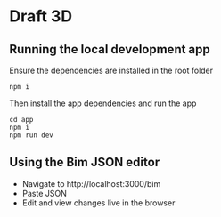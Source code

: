 # Draft 3D

## Running the local development app

Ensure the dependencies are installed in the root folder
```
npm i
```

Then install the app dependencies and run the app
```
cd app
npm i
npm run dev
```

## Using the Bim JSON editor

- Navigate to http://localhost:3000/bim
- Paste JSON
- Edit and view changes live in the browser
